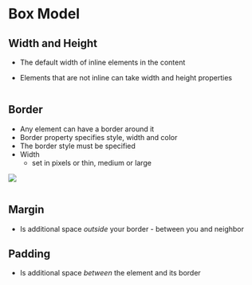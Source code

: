 # Box Model

## Width and Height

- The default width of inline elements in the content
- Elements that are not inline can take width and height properties

  ```

  ```

## Border

- Any element can have a border around it
- Border property specifies style, width and color
- The border style must be specified
- Width
  - set in pixels or thin, medium or large

![](https://i.stack.imgur.com/gieW6.png)

```

```

## Margin

- Is additional space _outside_ your border - between you and neighbor

## Padding

- Is additional space _between_ the element and its border
